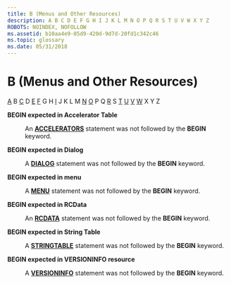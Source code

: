 ```yaml
---
title: B (Menus and Other Resources)
description: A B C D E F G H I J K L M N O P Q R S T U V W X Y Z
ROBOTS: NOINDEX, NOFOLLOW
ms.assetid: b10aa4e9-05d9-420d-9d7d-20fd1c342c46
ms.topic: glossary
ms.date: 05/31/2018
---
```


# B (Menus and Other Resources)

[A](a.md) B [C](c.md) D [E](e.md) [F](f.md) G H [I](i.md) J K L M [N](n.md) [O](o.md) P Q [R](r.md) S [T](t.md) [U](u.md) [V](v.md) [W](w.md) X Y Z

<dl> <dt>

<span id="tools.b_1_gly"></span><span id="TOOLS.B_1_GLY"></span>**BEGIN expected in Accelerator Table**
</dt> <dd>

An [**ACCELERATORS**](accelerators-resource.md) statement was not followed by the **BEGIN** keyword.

</dd> <dt>

<span id="tools.b_2_gly"></span><span id="TOOLS.B_2_GLY"></span>**BEGIN expected in Dialog**
</dt> <dd>

A [**DIALOG**](dialog-resource.md) statement was not followed by the **BEGIN** keyword.

</dd> <dt>

<span id="tools.b_3_gly"></span><span id="TOOLS.B_3_GLY"></span>**BEGIN expected in menu**
</dt> <dd>

A [**MENU**](menu-resource.md) statement was not followed by the **BEGIN** keyword.

</dd> <dt>

<span id="tools.b_4_gly"></span><span id="TOOLS.B_4_GLY"></span>**BEGIN expected in RCData**
</dt> <dd>

An [**RCDATA**](rcdata-resource.md) statement was not followed by the **BEGIN** keyword.

</dd> <dt>

<span id="tools.b_5_gly"></span><span id="TOOLS.B_5_GLY"></span>**BEGIN expected in String Table**
</dt> <dd>

A [**STRINGTABLE**](stringtable-resource.md) statement was not followed by the **BEGIN** keyword.

</dd> <dt>

<span id="tools.b_6_gly"></span><span id="TOOLS.B_6_GLY"></span>**BEGIN expected in VERSIONINFO resource**
</dt> <dd>

A [**VERSIONINFO**](versioninfo-resource.md) statement was not followed by the **BEGIN** keyword.

</dd> </dl>

 

 





